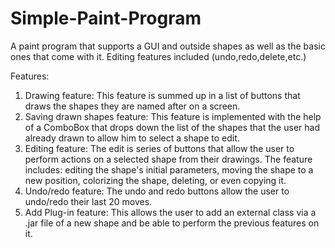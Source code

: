 # Simple-Paint-Program

A paint program that supports a GUI and outside shapes as well as the basic ones that come with it.
Editing features included (undo,redo,delete,etc.)

Features:
1)	Drawing feature:
This feature is summed up in a list of buttons that draws the shapes they are named after on a screen.
2)	Saving drawn shapes feature:
This feature is implemented with the help of a ComboBox that drops down the list of the shapes that the user had already drawn to allow him to select a shape to edit.
3)	Editing  feature:
The edit is series of buttons that allow the user to perform actions on a selected shape from their drawings. The feature includes: editing the shape's initial parameters, moving the shape to a new position, colorizing the shape, deleting, or even copying it.
4)	Undo/redo feature:
The undo and redo buttons allow the user to undo/redo their last 20 moves.
5)	Add Plug-in feature:
This allows the user to add an external class via a .jar file of a new shape and be able to perform the previous features on it.

